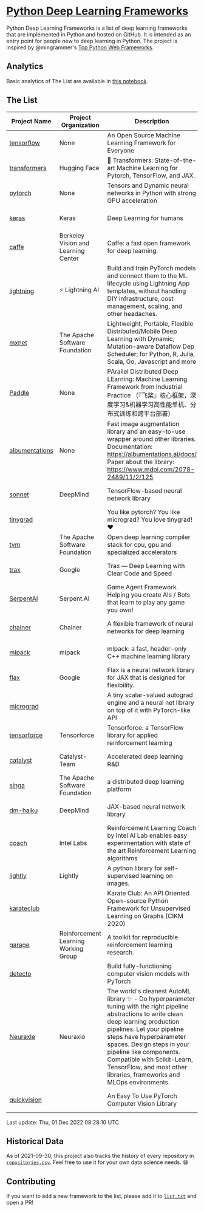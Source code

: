 # [Python Deep Learning Frameworks](https://www.github.com/shimst3r/python-deep-learning-frameworks)

Python Deep Learning Frameworks is a list of deep learning frameworks that are implemented in Python and hosted on GitHub. It is intended as an entry point for people new to deep learning in Python. The project is inspired by @mingrammer's [Top Python Web Frameworks](https://github.com/mingrammer/python-web-framework-stars).

## Analytics

Basic analytics of The List are available in [this notebook](./notebooks/development_over_time.ipynb).

## The List

| Project Name | Project Organization | Description | Stars | Forks | Open Issues | Last Commit |
| ------------ | -------------------- | ----------- | ----: | ----: | ----------: | ----------- |
| [tensorflow](https://tensorflow.org) | None | An Open Source Machine Learning Framework for Everyone | 169429 | 87510 | 2368 | 0 day(s) ago |
| [transformers](https://huggingface.co/transformers) | Hugging Face | 🤗 Transformers: State-of-the-art Machine Learning for Pytorch, TensorFlow, and JAX. | 75130 | 17085 | 568 | 0 day(s) ago |
| [pytorch](https://pytorch.org) | None | Tensors and Dynamic neural networks in Python with strong GPU acceleration | 60661 | 16894 | 10639 | 0 day(s) ago |
| [keras](http://keras.io/) | Keras | Deep Learning for humans | 56760 | 19220 | 350 | 0 day(s) ago |
| [caffe](http://caffe.berkeleyvision.org/) | Berkeley Vision and Learning Center | Caffe: a fast open framework for deep learning. | 33000 | 18980 | 1181 | 0 day(s) ago |
| [lightning](https://lightning.ai) | ⚡️ Lightning AI  | Build and train PyTorch models and connect them to the ML lifecycle using Lightning App templates, without handling DIY infrastructure, cost management, scaling, and other headaches. | 20805 | 2655 | 645 | 0 day(s) ago |
| [mxnet](https://mxnet.apache.org) | The Apache Software Foundation | Lightweight, Portable, Flexible Distributed/Mobile Deep Learning with Dynamic, Mutation-aware Dataflow Dep Scheduler; for Python, R, Julia, Scala, Go, Javascript and more | 20176 | 6879 | 1983 | 1 day(s) ago |
| [Paddle](http://www.paddlepaddle.org/) | None | PArallel Distributed Deep LEarning: Machine Learning Framework from Industrial Practice （『飞桨』核心框架，深度学习&机器学习高性能单机、分布式训练和跨平台部署） | 19242 | 4808 | 3047 | 0 day(s) ago |
| [albumentations](https://albumentations.ai) | None | Fast image augmentation library and an easy-to-use wrapper around other libraries. Documentation:  https://albumentations.ai/docs/ Paper about the library: https://www.mdpi.com/2078-2489/11/2/125 | 11248 | 1440 | 325 | 0 day(s) ago |
| [sonnet](https://sonnet.dev/) | DeepMind | TensorFlow-based neural network library | 9448 | 1341 | 33 | 0 day(s) ago |
| [tinygrad](https://github.com/geohot/tinygrad) |  | You like pytorch? You like micrograd? You love tinygrad! ❤️  | 9308 | 836 | 20 | 0 day(s) ago |
| [tvm](https://tvm.apache.org/) | The Apache Software Foundation | Open deep learning compiler stack for cpu, gpu and specialized accelerators | 8815 | 2811 | 608 | 0 day(s) ago |
| [trax](https://github.com/google/trax) | Google | Trax — Deep Learning with Clear Code and Speed | 7194 | 750 | 102 | 0 day(s) ago |
| [SerpentAI](http://serpent.ai) | Serpent.AI | Game Agent Framework. Helping you create AIs / Bots that learn to play any game you own! | 6373 | 755 | 2 | 2 day(s) ago |
| [chainer](https://chainer.org) | Chainer | A flexible framework of neural networks for deep learning | 5748 | 1392 | 12 | 6 day(s) ago |
| [mlpack](https://www.mlpack.org/) | mlpack | mlpack: a fast, header-only C++ machine learning library | 4157 | 1450 | 41 | 1 day(s) ago |
| [flax](https://flax.readthedocs.io) | Google | Flax is a neural network library for JAX that is designed for flexibility. | 3768 | 432 | 132 | 0 day(s) ago |
| [micrograd](https://github.com/karpathy/micrograd) |  | A tiny scalar-valued autograd engine and a neural net library on top of it with PyTorch-like API | 3335 | 293 | 13 | 0 day(s) ago |
| [tensorforce](https://github.com/tensorforce/tensorforce) | Tensorforce | Tensorforce: a TensorFlow library for applied reinforcement learning | 3193 | 537 | 32 | 1 day(s) ago |
| [catalyst](https://catalyst-team.com) | Catalyst-Team | Accelerated deep learning R&D | 3039 | 376 | 8 | 0 day(s) ago |
| [singa](https://github.com/apache/singa) | The Apache Software Foundation | a distributed deep learning platform | 2709 | 880 | 40 | 15 day(s) ago |
| [dm-haiku](https://dm-haiku.readthedocs.io) | DeepMind | JAX-based neural network library | 2264 | 187 | 93 | 1 day(s) ago |
| [coach](https://intellabs.github.io/coach/) | Intel Labs | Reinforcement Learning Coach by Intel AI Lab enables easy experimentation with state of the art Reinforcement Learning algorithms | 2217 | 444 | 90 | 1 day(s) ago |
| [lightly](https://github.com/lightly-ai/lightly) | Lightly | A python library for self-supervised learning on images. | 1936 | 157 | 74 | 1 day(s) ago |
| [karateclub](https://karateclub.readthedocs.io) |  | Karate Club: An API Oriented Open-source Python Framework for Unsupervised Learning on Graphs (CIKM 2020) | 1778 | 227 | 1 | 2 day(s) ago |
| [garage](https://github.com/rlworkgroup/garage) | Reinforcement Learning Working Group | A toolkit for reproducible reinforcement learning research. | 1560 | 275 | 229 | 0 day(s) ago |
| [detecto](https://detecto.readthedocs.io/) |  | Build fully-functioning computer vision models with PyTorch | 569 | 100 | 38 | 0 day(s) ago |
| [Neuraxle](https://www.neuraxle.org/) | Neuraxio | The world's cleanest AutoML library ✨ - Do hyperparameter tuning with the right pipeline abstractions to write clean deep learning production pipelines. Let your pipeline steps have hyperparameter spaces. Design steps in your pipeline like components. Compatible with Scikit-Learn, TensorFlow, and most other libraries, frameworks and MLOps environments. | 551 | 54 | 56 | 1 day(s) ago |
| [quickvision](https://github.com/oke-aditya/quickvision) |  | An Easy To Use PyTorch Computer Vision Library | 50 | 5 | 19 | 23 day(s) ago |

Last update: Thu, 01 Dec 2022 08:28:10 UTC

## Historical Data

As of 2021-09-30, this project also tracks the history of every repository in [`repositories.csv`](./repositories.csv). Feel free to use it for your own data science needs. :smile:

## Contributing

If you want to add a new framework to the list, please add it to [`list.txt`](./python-deep-learning-frameworks/list.txt) and open a PR!